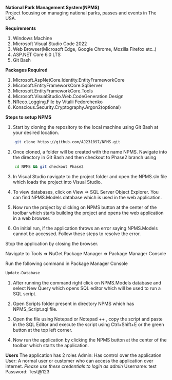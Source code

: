 **National Park Management System(NPMS)** <br />
Project focusing on managing national parks, passes and events in The USA.

**Requirements**

1. Windows Machine
2. Microsoft Visual Studio Code 2022
3. Web Browser(Microsoft Edge, Google Chrome, Mozilla Firefox etc..)
4. ASP.NET Core 6.0 LTS
5. Git Bash

**Packages Required**

1. Microsoft.AspNetCore.Identity.EntityFrameworkCore
2. Microsoft.EntityFrameworkCore.SqlServer
3. Microsoft.EntityFrameworkCore.Tools
4. Microsoft.VisualStudio.Web.CodeGeneration.Design
5. NReco.Logging.File by Vitalii Fedorchenko
6. Konscious.Security.Cryptography.Argon2(optional)

**Steps to setup NPMS**

1. Start by cloning the repository to the local machine using Git Bash at your desired location.
```bash
    git clone https://github.com/AJ231097/NPMS.git
```
2. Once cloned, a folder will be created with the name NPMS. Navigate into the directory in Git Bash and then checkout to Phase2 branch using
```bash
    cd NPMS && git checkout Phase2
```
3. In Visual Studio navigate to the project folder and open the NPMS.sln file which loads the project into Visual Studio.

4. To view databases, click on View =\> SQL Server Object Explorer. You can find NPMS.Models database which is used in the web application.

5. Now run the project by clicking on NPMS button at the center of the toolbar which starts building the project and opens the web application in a web browser.

6. On initial run, if the application throws an error saying NPMS.Models cannot be accessed. Follow these steps to resolve the error.

Stop the application by closing the browser.

Navigate to Tools =\> NuGet Package Manager =\> Package Manager Console

Run the following command in Package Manager Console
```bash
Update-Database
```
1. After running the command right click on NPMS.Models database and select New Query which opens SQL editor which will be used to run a SQL script.

2. Open Scripts folder present in directory NPMS which has NPMS\_Script.sql file.

3. Open the file using Notepad or Notepad ++ , copy the script and paste in the SQL Editor and execute the script using Ctrl+Shift+E or the green button at the top left corner.

4. Now run the application by clicking the NPMS button at the center of the toolbar which starts the application.

**Users**
The application has 2 roles 
Admin: Has control over the application
User: A normal user or customer who can access the application over internet.
*Please use these credentials to login as admin*
Username: test
Password: Test@123

